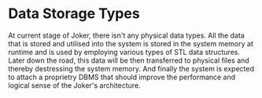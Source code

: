 # Data Storage Types

At current stage of Joker, there isn't any physical data types.
All the data that is stored and utilised into the system is stored in the system memory at runtime and is used by employing various types of STL data structures.
Later down the road, this data will be then transferred to physical files and thereby destressing the system memory.
And finally the system is expected to attach a proprietry DBMS that should improve the performance and logical sense of the Joker's architecture.
